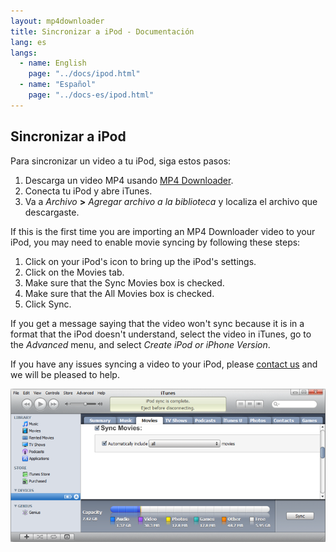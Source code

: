 ```yaml
---
layout: mp4downloader
title: Sincronizar a iPod - Documentación
lang: es
langs:
  - name: English
    page: "../docs/ipod.html"
  - name: "Español"
    page: "../docs-es/ipod.html"
---
```

## Sincronizar a iPod

Para sincronizar un video a tu iPod, siga estos pasos:

1. Descarga un video MP4 usando [MP4 Downloader](../download-es.html).
1. Conecta tu iPod y abre iTunes.
1. Va a *Archivo* **>** *Agregar archivo a la biblioteca* y localiza el archivo que descargaste.

If this is the first time you are importing an MP4 Downloader video to your iPod, you may need to enable movie syncing by following these steps:

1. Click on your iPod's icon to bring up the iPod's settings.
1. Click on the Movies tab.
1. Make sure that the Sync Movies box is checked.
1. Make sure that the All Movies box is checked.
1. Click Sync.

If you get a message saying that the video won't sync because it is in a format that the iPod doesn't understand, select the video in iTunes, go to the *Advanced* menu, and select *Create iPod or iPhone Version*.

If you have any issues syncing a video to your iPod, please [contact us](../contact.html) and we will be pleased to help.

[!["Movies tab"][movies-small]][movies]

[movies-small]: ../images/movies-small.png
[movies]: ../images/movies.png